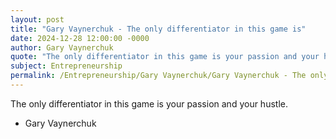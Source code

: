 ```yaml
---
layout: post
title: "Gary Vaynerchuk - The only differentiator in this game is"
date: 2024-12-28 12:00:00 -0000
author: Gary Vaynerchuk
quote: "The only differentiator in this game is your passion and your hustle."
subject: Entrepreneurship
permalink: /Entrepreneurship/Gary Vaynerchuk/Gary Vaynerchuk - The only differentiator in this game is
---
```


The only differentiator in this game is your passion and your hustle.

- Gary Vaynerchuk

